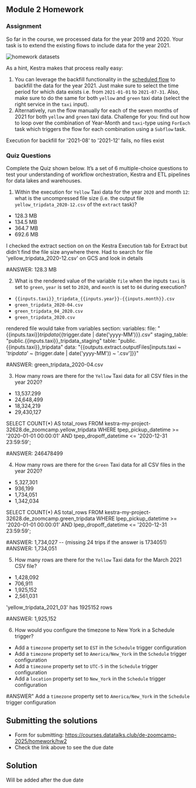 ## Module 2 Homework
### Assignment

So far in the course, we processed data for the year 2019 and 2020. Your task is to extend the existing flows to include data for the year 2021.

![homework datasets](../../../02-workflow-orchestration/images/homework.png)

As a hint, Kestra makes that process really easy:
1. You can leverage the backfill functionality in the [scheduled flow](../../../02-workflow-orchestration/flows/07_gcp_taxi_scheduled.yaml) to backfill the data for the year 2021. Just make sure to select the time period for which data exists i.e. from `2021-01-01` to `2021-07-31`. Also, make sure to do the same for both `yellow` and `green` taxi data (select the right service in the `taxi` input).
2. Alternatively, run the flow manually for each of the seven months of 2021 for both `yellow` and `green` taxi data. Challenge for you: find out how to loop over the combination of Year-Month and `taxi`-type using `ForEach` task which triggers the flow for each combination using a `Subflow` task.

Execution for backfill for '2021-08' to '2021-12' fails, no files exist

### Quiz Questions

Complete the Quiz shown below. It’s a set of 6 multiple-choice questions to test your understanding of workflow orchestration, Kestra and ETL pipelines for data lakes and warehouses.

1) Within the execution for `Yellow` Taxi data for the year `2020` and month `12`: what is the uncompressed file size (i.e. the output file `yellow_tripdata_2020-12.csv` of the `extract` task)?
- 128.3 MB
- 134.5 MB
- 364.7 MB
- 692.6 MB

I checked the extract section on on the Kestra Execution tab for Extract but didn't find the file size anywhere there. Had to search for file 'yellow_tripdata_2020-12.csv' on GCS and look in details

#ANSWER: 128.3 MB

2) What is the rendered value of the variable `file` when the inputs `taxi` is set to `green`, `year` is set to `2020`, and `month` is set to `04` during execution?
- `{{inputs.taxi}}_tripdata_{{inputs.year}}-{{inputs.month}}.csv` 
- `green_tripdata_2020-04.csv`
- `green_tripdata_04_2020.csv`
- `green_tripdata_2020.csv`

rendered file would take from variables section:
variables:
  file: "{{inputs.taxi}}_tripdata_{{trigger.date | date('yyyy-MM')}}.csv"
  staging_table: "public.{{inputs.taxi}}_tripdata_staging"
  table: "public.{{inputs.taxi}}_tripdata"
  data: "{{outputs.extract.outputFiles[inputs.taxi ~ '_tripdata_' ~ (trigger.date | date('yyyy-MM')) ~ '.csv']}}"

#ANSWER: green_tripdata_2020-04.csv

3) How many rows are there for the `Yellow` Taxi data for all CSV files in the year 2020?
- 13,537.299
- 24,648,499
- 18,324,219
- 29,430,127

SELECT COUNT(*) AS total_rows
FROM kestra-my-project-32628.de_zoomcamp.yellow_tripdata
WHERE tpep_pickup_datetime >= '2020-01-01 00:00:01'
  AND tpep_dropoff_datetime <= '2020-12-31 23:59:59';

#ANSWER: 246478499

4) How many rows are there for the `Green` Taxi data for all CSV files in the year 2020?
- 5,327,301
- 936,199
- 1,734,051
- 1,342,034

SELECT COUNT(*) AS total_rows
FROM kestra-my-project-32628.de_zoomcamp.green_tripdata
WHERE lpep_pickup_datetime >= '2020-01-01 00:00:01'
  AND lpep_dropoff_datetime <= '2020-12-31 23:59:59';

#ANSWER: 1,734,027 -- (missing 24 trips if the answer is 1734051)
#ANSWER: 1,734,051

5) How many rows are there for the `Yellow` Taxi data for the March 2021 CSV file?
- 1,428,092
- 706,911
- 1,925,152
- 2,561,031

'yellow_tripdata_2021_03' has 1925152 rows

#ANSWER: 1,925,152

6) How would you configure the timezone to New York in a Schedule trigger?
- Add a `timezone` property set to `EST` in the `Schedule` trigger configuration  
- Add a `timezone` property set to `America/New_York` in the `Schedule` trigger configuration
- Add a `timezone` property set to `UTC-5` in the `Schedule` trigger configuration
- Add a `location` property set to `New_York` in the `Schedule` trigger configuration  

#ANSWER" Add a `timezone` property set to `America/New_York` in the `Schedule` trigger configuration

## Submitting the solutions

* Form for submitting: https://courses.datatalks.club/de-zoomcamp-2025/homework/hw2
* Check the link above to see the due date

## Solution

Will be added after the due date